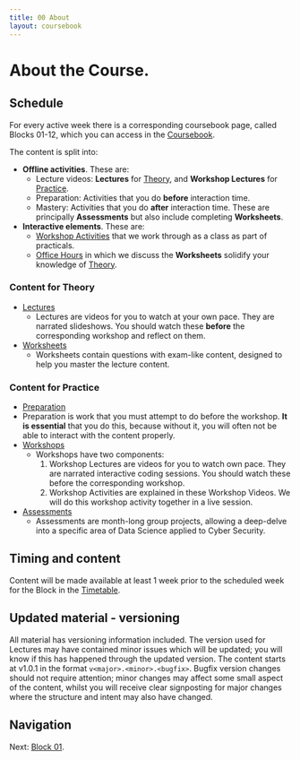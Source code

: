 ```yaml
---
title: 00 About
layout: coursebook
---
```

# About the Course.

## Schedule

For every active week there is a corresponding coursebook page, called Blocks 01-12, which you can access in the [Coursebook](../coursebook.md).

The content is split into:

* **Offline activities**. These are:
  * Lecture videos: **Lectures** for [Theory](#Theory), and **Workshop Lectures** for [Practice](#Practice).
  * Preparation: Activities that you do **before** interaction time.
  * Mastery: Activities that you do **after** interaction time. These are principally **Assessments** but also include completing **Worksheets**.
* **Interactive elements**. These are:
  * [Workshop Activities](#Practice) that we work through as a class as part of practicals.
  * [Office Hours](#Theory) in which we discuss the **Worksheets** solidify your knowledge of [Theory](#Theory).

### Content for Theory <a name="Theory"></a>

* [Lectures](../coursebook-bytype.md#Lectures)
  * Lectures are videos for you to watch at your own pace. They are narrated slideshows. You should watch these **before** the corresponding workshop and reflect on them.
* [Worksheets](../coursebook-bytype.md#Worksheets)
  * Worksheets contain questions with exam-like content, designed to help you master the lecture content.

### Content for Practice <a name="Practice"></a>

* [Preparation](../coursebook-bytype.md#Preparation)
* Preparation is work that you must attempt to do before the workshop. **It is essential** that you do this, because without it, you will often not be able to interact with the content properly.
* [Workshops](../coursebook-bytype.md#Workshops)
  * Workshops have two components:
	1. Workshop Lectures are videos for you to watch own pace. They are narrated interactive coding sessions. You should watch these before the corresponding workshop.
	2. Workshop Activities are explained in these Workshop Videos. We will do this workshop activity together in a live session.
* [Assessments](../assessments.md)
  * Assessments are month-long group projects, allowing a deep-delve into a specific area of Data Science applied to Cyber Security.

## Timing and content

Content will be made available at least 1 week prior to the scheduled week for the Block in the [Timetable](../timetable.md).

## Updated material - versioning

All material has versioning information included. The version used for Lectures may have contained minor issues which will be updated; you will know if this has happened through the updated version. The content starts at v1.0.1 in the format `v<major>.<minor>.<bugfix>`. Bugfix version changes should not require attention; minor changes may affect some small aspect of the content, whilst you will receive clear signposting for major changes where the structure and intent may also have changed.

## Navigation

Next: [Block 01](01.md).

